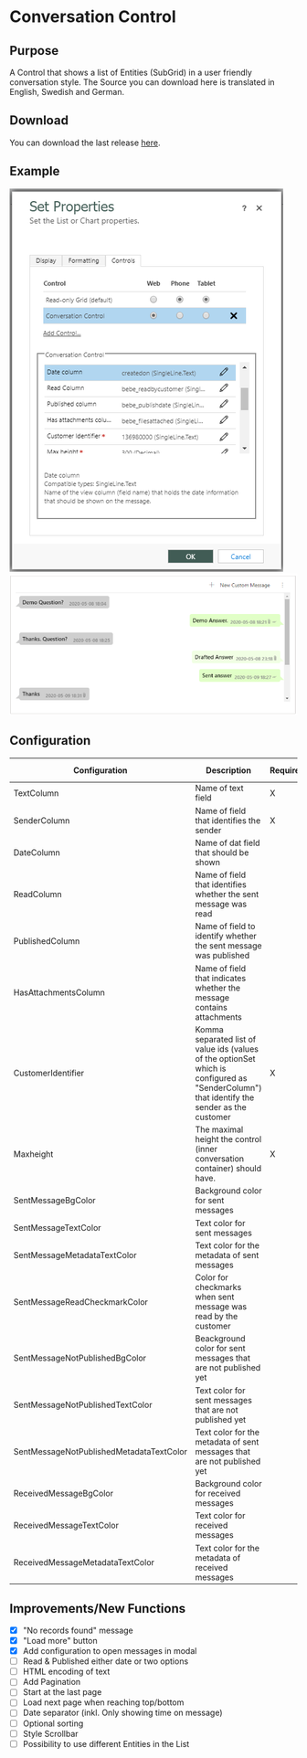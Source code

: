 # Conversation Control
## Purpose
A Control that shows a list of Entities (SubGrid) in a user friendly conversation style.
The Source you can download here is translated in English, Swedish and German.

## Download
You can download the last release [here](https://github.com/BenediktBergmann/PCF-Controls/releases).

## Example
![Configuration](/ConversationControl/Screenshots/Configuration.png)
![Display](/ConversationControl/Screenshots/Display.png)

## Configuration
Configuration | Description | Required | Default value
------------ | ------------- | ------------- | -------------
TextColumn | Name of text field | X |
SenderColumn | Name of field that identifies the sender | X |
DateColumn | Name of dat field that should be shown | |
ReadColumn | Name of field that identifies whether the sent message was read | |
PublishedColumn | Name of field to identify whether the sent message was published | |
HasAttachmentsColumn | Name of field that indicates whether the message contains attachments | |
CustomerIdentifier | Komma separated list of value ids (values of the optionSet which is configured as "SenderColumn") that identify the sender as the customer | X |
Maxheight | The maximal height the control (inner conversation container) should have. | X | 300
SentMessageBgColor | Background color for sent messages |  | #e1ffc7
SentMessageTextColor | Text color for sent messages |  | #000000
SentMessageMetadataTextColor | Text color for the metadata of sent messages |  | #888888
SentMessageReadCheckmarkColor | Color for checkmarks when sent message was read by the customer |  | #4fc3f7
SentMessageNotPublishedBgColor | Beackground color for sent messages that are not published yet |  | #f1ffe4
SentMessageNotPublishedTextColor | Text color for sent messages that are not published yet |  | #000000
SentMessageNotPublishedMetadataTextColor | Text color for the metadata of sent messages that are not published yet |  | #888888
ReceivedMessageBgColor | Background color for received messages |  | #eeeeee
ReceivedMessageTextColor | Text color for received messages |  | #000000
ReceivedMessageMetadataTextColor | Text color for the metadata of received messages |  | #888888

## Improvements/New Functions
- [X] "No records found" message
- [X] "Load more" button
- [X] Add configuration to open messages in modal
- [ ] Read & Published either date or two options
- [ ] HTML encoding of text
- [ ] Add Pagination
- [ ] Start at the last page
- [ ] Load next page when reaching top/bottom
- [ ] Date separator (inkl. Only showing time on message)
- [ ] Optional sorting
- [ ] Style Scrollbar
- [ ] Possibility to use different Entities in the List